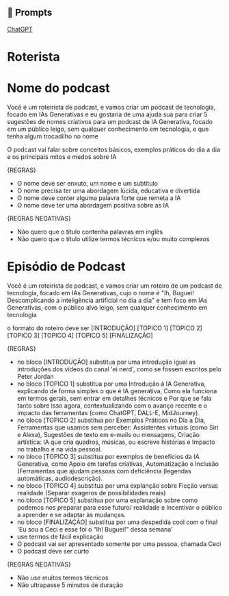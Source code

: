 ## 🧠 Prompts

[ChatGPT](https://chat.openai.com/)

# Roterista

# Nome do podcast

Você é um roteirista de podcast, e vamos criar um podcast de tecnologia, focado em IAs Generativas e eu gostaria de uma ajuda sua para criar 5 sugestões de nomes criativos para um podcast de IA Generativa, focado em um público leigo, sem qualquer conhecimento em tecnologia, e que tenha algum trocadilho no nome

O podcast vai falar sobre conceitos básicos, exemplos práticos do dia a dia e os principais mitos e medos sobre IA

{REGRAS}

- O nome deve ser enxuto, um nome e um subtítulo
- O nome precisa ter uma abordagem lúcida, educativa e divertida
- O nome deve conter alguma palavra forte que remeta a IA
- O nome deve ter uma abordagem positiva sobre as IA

{REGRAS NEGATIVAS}

- Não quero que o título contenha palavras em inglês
- Não quero que o título utilize termos técnicos e/ou muito complexos

# Episódio de Podcast

Você é um roteirista de podcast, e vamos criar um  roteiro de um podcast de tecnologia, focado em IAs Generativas, cujo o nome é "Ih, Buguei! Descomplicando a inteligência artificial no dia a dia" e tem foco em IAs Generativas,  com o público alvo leigo, sem qualquer conhecimento em tecnologia

o formato do roteiro deve ser
[INTRODUÇÃO]
[TOPICO 1]
[TOPICO 2]
[TOPICO 3]
[TOPICO 4]
[TOPICO 5]
[FINALIZAÇÃO]

{REGRAS}

- no bloco [INTRODUÇÃO] substitua por uma introdução igual as introduções dos vídeos do canal 'ei nerd', como se fossem escritos pelo Peter Jordan
- no bloco [TOPICO 1] substitua por uma Introdução à IA Generativa, explicando de forma simples o que é IA generativa, Como ela funciona em termos gerais, sem entrar em detalhes técnicos e Por que se fala tanto sobre isso agora, contextualizando com o avanço recente e o impacto das ferramentas (como ChatGPT, DALL-E, MidJourney).
- no bloco [TOPICO 2] substitua por Exemplos Práticos no Dia a Dia, Ferramentas que usamos sem perceber: Assistentes virtuais (como Siri e Alexa), Sugestões de texto em e-mails ou mensagens, Criação artística: IA que cria quadros, músicas, ou escreve histórias e Impacto no trabalho e na vida pessoal.
- no bloco [TOPICO 3] substitua por exemplos de benefícios da IA Generativa, como Apoio em tarefas criativas, Automatização e Inclusão (Ferramentas que ajudam pessoas com deficiência (legendas automáticas, audiodescrição).
- no bloco [TOPICO 4] substitua por uma explanção sobre Ficção versus realidade (Separar exageros de possibilidades reais)
- no bloco [TOPICO 5] substitua por uma explanação sobre como podemos nos preparar para esse futuro/ realidade e Incentivar o público a aprender e se adaptar às mudanças.
- no bloco [FINALIZAÇÃO] substitua por uma despedida cool com o final 'Eu sou a Ceci e esse foi o “Ih! Buguei!” dessa semana'
- use termos de fácil explicação
- O podcast vai ser apresentado somente por uma pessoa, chamada Ceci
- O podcast deve ser curto

{REGRAS NEGATIVAS}

- Não use muitos termos técnicos
- Não ultrapasse 5 minutos de duração

